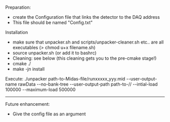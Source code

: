 Preparation:
 - create the Configuration file that links the detector to the DAQ address
 - This file should be named "Config.txt"

Installation 
 - make sure that unpacker.sh and scripts/unpacker-cleaner.sh etc.. are all executables (> chmod u+x filename.sh)
 - source unpacker.sh (or add it to bashrc)
 - Cleaning: see below (this cleaning gets you to the pre-cmake stage!)
 - cmake ./    
 - make -jn install

Execute:
./unpacker  path-to-Midas-file/runxxxxx_yyy.mid --user-output-name rawData --no-bank-tree --user-output-path   path-to-/<Raw-Root-Data-dir>/  --intial-load 100000 --maximum-load 500000

----------------------------------------------------------

Future enhancement: 
 - Give the config file as an argument